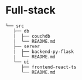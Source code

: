 # Full-stack

```plaintext
└── src
   ├── db
   |  ├── couchdb
   |  └── README.md
   ├── server
   |  ├── backend-py-flask
   |  └── README.md
   └── ui
      ├── frontend-react-ts
      └── README.md
```
